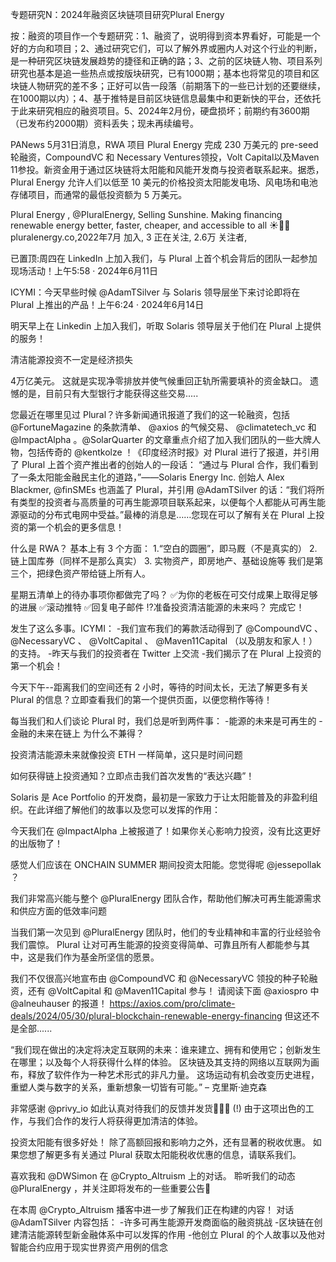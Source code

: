 专题研究N：2024年融资区块链项目研究Plural Energy


按：融资的项目作一个专题研究：1、融资了，说明得到资本界看好，可能是一个好的方向和项目；2、通过研究它们，可以了解外界或圈内人对这个行业的判断，是一种研究区块链发展趋势的捷径和正确的路；3、之前的区块链人物、项目系列研究也基本是追一些热点或按版块研究，已有1000期；基本也将常见的项目和区块链人物研究的差不多；正好可以告一段落（前期落下的一些已计划的还要继续，在1000期以内）；4、基于推特是目前区块链信息最集中和更新快的平台，还依托于此来研究相应的融资项目。5、2024年2月份，硬盘损坏；前期约有3600期（已发布约2000期）资料丢失；现未再续编号。

PANews 5月31日消息，RWA 项目 Plural Energy 完成 230 万美元的 pre-seed 轮融资，CompoundVC 和 Necessary Ventures领投，Volt Capital以及Maven 11参投。新资金用于通过区块链将太阳能和风能开发商与投资者联系起来。据悉，Plural Energy 允许人们以低至 10 美元的价格投资太阳能发电场、风电场和电池存储项目，而通常的最低投资额为 5 万美元。

Plural Energy
,
@PluralEnergy,
Selling Sunshine.
Making financing renewable energy better, faster, cheaper, and accessible to all ☀️🔋🍃
pluralenergy.co,2022年7月 加入,
3 正在关注,
2.6万 关注者,


已置顶:周四在 LinkedIn 上加入我们，与 Plural 上首个机会背后的团队一起参加现场活动！上午5:58 · 2024年6月11日

ICYMI：今天早些时候
@AdamTSilver
与 Solaris 领导层坐下来讨论即将在 Plural 上推出的产品！上午6:24 · 2024年6月14日

明天早上在 Linkedin 上加入我们，听取 Solaris 领导层关于他们在 Plural 上提供的服务！

清洁能源投资不一定是经济损失

4万亿美元。
这就是实现净零排放并使气候重回正轨所需要填补的资金缺口。
遗憾的是，目前只有大型银行才能获得这些交易.....

您最近在哪里见过 Plural？许多新闻通讯报道了我们的这一轮融资，包括
@FortuneMagazine
的条款清单、 
@axios
的气候交易、 
@climatetech_vc
和
@ImpactAlpha
 。@SolarQuarter
的文章重点介绍了加入我们团队的一些大牌人物，包括传奇的
@kentkolze
 ！《印度经济时报》对 Plural 进行了报道，并引用了 Plural 上首个资产推出者的创始人的一段话：
“通过与 Plural 合作，我们看到了一条太阳能金融民主化的道路，”——Solaris Energy Inc. 创始人 Alex Blackmer,
@finSMEs
也涵盖了 Plural，并引用
@AdamTSilver
的话：“我们将所有类型的投资者与高质量的可再生能源项目联系起来，以便每个人都能从可再生能源驱动的分布式电网中受益。”最棒的消息是……您现在可以了解有关在 Plural 上投资的第一个机会的更多信息！

什么是 RWA？
基本上有 3 个方面：
1.“空白的圆圈”，即马厩（不是真实的）
2. 链上国库券（同样不是那么真实）
3. 实物资产，即房地产、基础设施等
我们是第三个，把绿色资产带给链上所有人。

星期五清单上的待办事项你都做完了吗？
✅为你的老板在可交付成果上取得足够的进展
✅滚动推特
✅回复电子邮件
⁉️准备投资清洁能源的未来吗？
完成它！

发生了这么多事。ICYMI：
-我们宣布我们的筹款活动得到了
@CompoundVC
 、 
@NecessaryVC
 、 
@VoltCapital
 、 
@Maven11Capital
 （以及朋友和家人！）的支持。
-昨天与我们的投资者在 Twitter 上交流
-我们揭示了在 Plural 上投资的第一个机会！

今天下午--距离我们的空间还有 2 小时，等待的时间太长，无法了解更多有关 Plural 的信息？立即查看我们的第一个提供页面，以便您稍作等待！

每当我们和人们谈论 Plural 时，我们总是听到两件事：
-能源的未来是可再生的
-金融的未来在链上
为什么不兼得？

投资清洁能源未来就像投资 ETH 一样简单，这只是时间问题

如何获得链上投资通知？立即点击我们首次发售的“表达兴趣”！

Solaris 是 Ace Portfolio 的开发商，最初是一家致力于让太阳能普及的非盈利组织。在此详细了解他们的故事以及您可以发挥的作用：

今天我们在
@ImpactAlpha
上被报道了！如果你关心影响力投资，没有比这更好的出版物了！

感觉人们应该在 ONCHAIN SUMMER 期间投资太阳能。您觉得呢
@jessepollak
 ？

我们非常高兴能与整个
@PluralEnergy
团队合作，帮助他们解决可再生能源需求和供应方面的低效率问题

当我们第一次见到
@PluralEnergy
团队时，他们的专业精神和丰富的行业经验令我们震惊。
Plural 让对可再生能源的投资变得简单、可靠且所有人都能参与其中，这是我们作为基金所坚信的愿景。

我们不仅很高兴地宣布由
@CompoundVC
和
@NecessaryVC
领投的种子轮融资，还有
@VoltCapital
和
@Maven11Capital
参与！
请阅读下面
@axiospro
中
@alneuhauser
的报道！ https://axios.com/pro/climate-deals/2024/05/30/plural-blockchain-renewable-energy-financing
但这还不是全部......

“我们现在做出的决定将决定互联网的未来：谁来建立、拥有和使用它；创新发生在哪里；以及每个人将获得什么样的体验。
区块链及其支持的网络以互联网为画布，释放了软件作为一种艺术形式的非凡力量。
这场运动有机会改变历史进程，重塑人类与数字的关系，重新想象一切皆有可能。”
– 克里斯·迪克森

非常感谢
@privy_io
如此认真对待我们的反馈并发货🚢🚢🚢 (!)
由于这项出色的工作，与我们合作的发行人将获得更加清洁的体验。

投资太阳能有很多好处！
除了高额回报和影响力之外，还有显著的税收优惠。
如果您想了解更多有关通过 Plural 获取太阳能税收优惠的信息，请联系我们。

喜欢我和
@DWSimon
在
@Crypto_Altruism
上的对话。
聆听我们的动态
@PluralEnergy
 ，并关注即将发布的一些重要公告👀

在本周
@Crypto_Altruism
播客中进一步了解我们正在构建的内容！
对话
@AdamTSilver
内容包括：
-许多可再生能源开发商面临的融资挑战
-区块链在创建清洁能源转型新金融体系中可以发挥的作用
-他创立 Plural 的个人故事以及他对智能合约应用于现实世界资产用例的信念